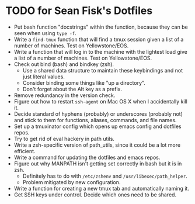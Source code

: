 TODO for Sean Fisk's Dotfiles
=============================

* Put bash function "docstrings" within the function, because they can be seen when using `type -f`.
* Write a `find-tmux` function that will find a tmux session given a list of a number of machines. Test on Yellowstone/EOS.
* Write a function that will log in to the machine with the lightest load give a list of a number of machines. Test on Yellowstone/EOS.
* Check out bind (bash) and bindkey (zsh).
    * Use a shared data structure to maintain these keybindings and not just literal values.
    * Consider binding some things like "up a directory".
    * Don't forget about the Alt key as a prefix.
* Remove redundancy in the version check.
* Figure out how to restart `ssh-agent` on Mac OS X when I accidentally kill it.
* Decide standard of hyphens (probably) or underscores (probably not) and stick to them for functions, aliases, commands, and file names.
* Set up a tmuxinator config which opens up emacs config and dotfiles repos.
* Try to get rid of eval hackery in path utils.
* Write a zsh-specific version of path_utils, since it could be a lot more efficient.
* Write a command for updating the dotfiles and emacs repos.
* Figure out why MANPATH isn't getting set correctly in bash but it is in zsh.
    * Definitely has to do with `/etc/zshenv` and `/usr/libexec/path_helper`.
    * Problem mitigated by new configuration.
* Write a function for creating a new tmux tab and automatically naming it.
* Get SSH keys under control. Decide which ones need to be shared.
